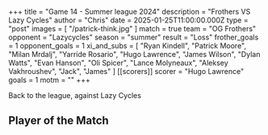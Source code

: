 +++
title = "Game 14 - Summer league 2024"
description = "Frothers VS Lazy Cycles"
author = "Chris"
date = 2025-01-25T11:00:00.000Z
type = "post"
images = [ "/patrick-think.jpg" ]
match = true
team = "OG Frothers"
opponent = "Lazycycles"
season = "summer"
result = "Loss"
frother_goals = 1
opponent_goals = 1
xi_and_subs = [
  "Ryan Kindell",
  "Patrick Moore",
  "Milan Mrdalj",
  "Yarride Rosario",
  "Hugo Lawrence",
  "James Wilson",
  "Dylan Watts",
  "Evan Hanson",
  "Oli Spicer",
  "Lance Molyneaux",
  "Aleksey Vakhroushev",
  "Jack",
  "James"
]
[[scorers]]
scorer = "Hugo Lawrence"
goals = 1
motm = ""
+++

Back to the league, against Lazy Cycles

## Player of the Match
